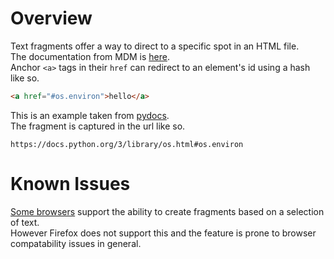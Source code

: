# Overview

Text fragments offer a way to direct to a specific spot in an HTML file.  
The documentation from MDM is [here](https://developer.mozilla.org/en-US/docs/Web/URI/Fragment/Text_fragments#browser_compatibility).  
Anchor `<a>` tags in their `href` can redirect to an element's id using a hash like so.

```html
<a href="#os.environ">hello</a>
```

This is an example taken from [pydocs](https://docs.python.org/3/library/os.html#os.environ).  
The fragment is captured in the url like so.

```
https://docs.python.org/3/library/os.html#os.environ
```

# Known Issues

[Some browsers](https://meta.stackoverflow.com/questions/425878/link-to-a-specific-spot-in-a-stack-overflow-question-answer) support the ability to create fragments based on a selection of text.  
However Firefox does not support this and the feature is prone to browser compatability issues in general.
